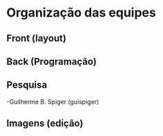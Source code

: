# Organização das equipes

## Front (layout)


## Back (Programação)


## Pesquisa
-Guilherme B. Spiger (guispiger)



## Imagens (edição)


